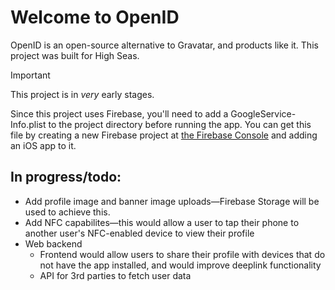 # Welcome to OpenID

OpenID is an open-source alternative to Gravatar, and products like it. This project was built for High Seas.

> [!IMPORTANT]  
> This project is in *very* early stages.

Since this project uses Firebase, you'll need to add a GoogleService-Info.plist to the project directory before running the app. You can get this file by creating a new Firebase project at [the Firebase Console](https://console.firebase.google.com) and adding an iOS app to it.

## In progress/todo:
- Add profile image and banner image uploads—Firebase Storage will be used to achieve this.
- Add NFC capabilites—this would allow a user to tap their phone to another user's NFC-enabled device to view their profile
- Web backend
  - Frontend would allow users to share their profile with devices that do not have the app installed, and would improve deeplink functionality
  - API for 3rd parties to fetch user data
